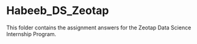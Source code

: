 # Habeeb_DS_Zeotap
This folder contains the assignment answers for the Zeotap Data Science Internship Program.
